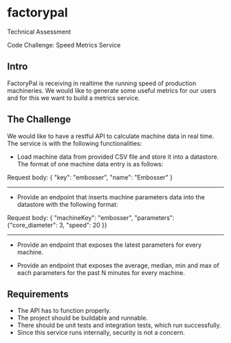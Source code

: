 # factorypal

Technical Assessment

Code Challenge: Speed Metrics Service

## Intro
FactoryPal is receiving in realtime the running speed of production machineries. We would like
to generate some useful metrics for our users and for this we want to build a metrics service.

## The Challenge

We would like to have a restful API to calculate machine data in real time. The service is with the following functionalities:

- Load machine data from provided CSV file and store it into a datastore. The format of one machine data entry is as follows:

Request body:
{ "key": "embosser", "name": "Embosser" }

---

- Provide an endpoint that inserts machine parameters data into the datastore with the following format:

Request body:
{  "machineKey": "embosser", "parameters": {"core_diameter": 3, "speed": 20 }}

---

- Provide an endpoint that exposes the latest parameters for every machine.

- Provide an endpoint that exposes the average, median, min and max of each parameters for the past N minutes for every machine.

## Requirements

* The API has to function properly.
* The project should be buildable and runnable.
* There should be unit tests and integration tests, which run successfully.
* Since this service runs internally, security is not a concern.
